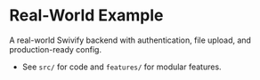 # Real-World Example

A real-world Swivify backend with authentication, file upload, and production-ready config.

- See `src/` for code and `features/` for modular features.
